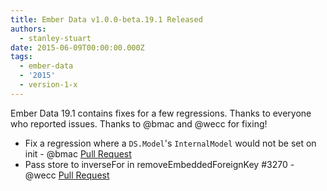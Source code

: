 ```yaml
---
title: Ember Data v1.0.0-beta.19.1 Released
authors:
  - stanley-stuart
date: 2015-06-09T00:00:00.000Z
tags:
  - ember-data
  - '2015'
  - version-1-x
---
```



Ember Data 19.1 contains fixes for a few regressions. Thanks to everyone
who reported issues. Thanks to @bmac and @wecc for fixing!

- Fix a regression where a `DS.Model`'s `InternalModel` would not be set
  on init - @bmac [Pull Request](https://github.com/emberjs/data/pull/3262)
- Pass store to inverseFor in removeEmbeddedForeignKey #3270 - @wecc
  [Pull Request](https://github.com/emberjs/data/pull/3270)
